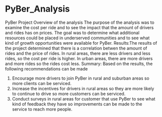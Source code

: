 # PyBer_Analysis
PyBer Project
Overview of the analysis
The purpose of the analysis was to examine the cost per ride and to see the impact that the amount of drivers and rides has on prices. The goal was to determine what additional resources could be placed in underserved communities and to see what kind of growth opportunities were available for PyBer.
Results:The results of the project determined that there is a correlation betwen the amount of rides and the price of rides. In rural areas, there are less drivers and less rides, so the cost per ride is higher. In urban areas, there are more drivers and more rides so the rides cost less.
Summary: Based on the results, the following recommendations can be made
1) Encourage more drivers to join PyBer in rural and suburban areas so more clients can be serviced.
2) Increase the incentives for drivers in rural areas so they are more likely to continue to drive so more customers can be serviced.
3) Conduct surveys in rural areas for customer that use PyBer to see what kind of feedback they have so improvements can be made to the service to reach more people.
